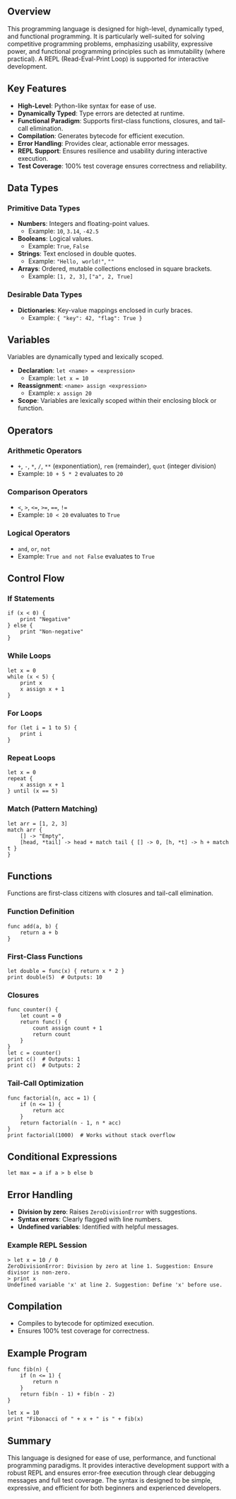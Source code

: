 ## Overview
This programming language is designed for high-level, dynamically typed, and functional programming. It is particularly well-suited for solving competitive programming problems, emphasizing usability, expressive power, and functional programming principles such as immutability (where practical). A REPL (Read-Eval-Print Loop) is supported for interactive development.

## Key Features
- **High-Level**: Python-like syntax for ease of use.
- **Dynamically Typed**: Type errors are detected at runtime.
- **Functional Paradigm**: Supports first-class functions, closures, and tail-call elimination.
- **Compilation**: Generates bytecode for efficient execution.
- **Error Handling**: Provides clear, actionable error messages.
- **REPL Support**: Ensures resilience and usability during interactive execution.
- **Test Coverage**: 100% test coverage ensures correctness and reliability.

## Data Types
### Primitive Data Types
- **Numbers**: Integers and floating-point values.
  - Example: `10`, `3.14`, `-42.5`
- **Booleans**: Logical values.
  - Example: `True`, `False`
- **Strings**: Text enclosed in double quotes.
  - Example: `"Hello, world!"`, `""`
- **Arrays**: Ordered, mutable collections enclosed in square brackets.
  - Example: `[1, 2, 3]`, `["a", 2, True]`

### Desirable Data Types
- **Dictionaries**: Key-value mappings enclosed in curly braces.
  - Example: `{ "key": 42, "flag": True }`

## Variables
Variables are dynamically typed and lexically scoped.
- **Declaration**: `let <name> = <expression>`
  - Example: `let x = 10`
- **Reassignment**: `<name> assign <expression>`
  - Example: `x assign 20`
- **Scope**: Variables are lexically scoped within their enclosing block or function.

## Operators
### Arithmetic Operators
- `+`, `-`, `*`, `/`, `**` (exponentiation), `rem` (remainder), `quot` (integer division)
- Example: `10 + 5 * 2` evaluates to `20`

### Comparison Operators
- `<`, `>`, `<=`, `>=`, `==`, `!=`
- Example: `10 < 20` evaluates to `True`

### Logical Operators
- `and`, `or`, `not`
- Example: `True and not False` evaluates to `True`

## Control Flow
### If Statements
```plaintext
if (x < 0) {
    print "Negative"
} else {
    print "Non-negative"
}
```

### While Loops
```plaintext
let x = 0
while (x < 5) {
    print x
    x assign x + 1
}
```

### For Loops
```plaintext
for (let i = 1 to 5) {
    print i
}
```

### Repeat Loops
```plaintext
let x = 0
repeat {
    x assign x + 1
} until (x == 5)
```

### Match (Pattern Matching)
```plaintext
let arr = [1, 2, 3]
match arr {
    [] -> "Empty",
    [head, *tail] -> head + match tail { [] -> 0, [h, *t] -> h + match t }
}
```

## Functions
Functions are first-class citizens with closures and tail-call elimination.

### Function Definition
```plaintext
func add(a, b) {
    return a + b
}
```

### First-Class Functions
```plaintext
let double = func(x) { return x * 2 }
print double(5)  # Outputs: 10
```

### Closures
```plaintext
func counter() {
    let count = 0
    return func() {
        count assign count + 1
        return count
    }
}
let c = counter()
print c()  # Outputs: 1
print c()  # Outputs: 2
```

### Tail-Call Optimization
```plaintext
func factorial(n, acc = 1) {
    if (n <= 1) {
        return acc
    }
    return factorial(n - 1, n * acc)
}
print factorial(1000)  # Works without stack overflow
```

## Conditional Expressions
```plaintext
let max = a if a > b else b
```

## Error Handling
- **Division by zero**: Raises `ZeroDivisionError` with suggestions.
- **Syntax errors**: Clearly flagged with line numbers.
- **Undefined variables**: Identified with helpful messages.

### Example REPL Session
```plaintext
> let x = 10 / 0
ZeroDivisionError: Division by zero at line 1. Suggestion: Ensure divisor is non-zero.
> print x
Undefined variable 'x' at line 2. Suggestion: Define 'x' before use.
```

## Compilation
- Compiles to bytecode for optimized execution.
- Ensures 100% test coverage for correctness.

## Example Program
```plaintext
func fib(n) {
    if (n <= 1) {
        return n
    }
    return fib(n - 1) + fib(n - 2)
}

let x = 10
print "Fibonacci of " + x + " is " + fib(x)
```

## Summary
This language is designed for ease of use, performance, and functional programming paradigms. It provides interactive development support with a robust REPL and ensures error-free execution through clear debugging messages and full test coverage. The syntax is designed to be simple, expressive, and efficient for both beginners and experienced developers.



